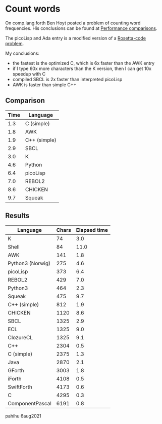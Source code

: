 Count words
===========

On comp.lang.forth Ben Hoyt posted a problem of counting word frequencies.
His conclusions can be found at [Performance comparisons](https://benhoyt.com/writings/count-words).

The picoLisp and Ada entry is a modified version of a [Rosetta-code problem](http://rosettacode.org/wiki/Word_frequency).

My conclusions:

* the fastest is the optimized C, which is 6x faster than the AWK entry
* if I type 60x more characters than the K version, then I can get 10x 
  speedup with C
* compiled SBCL is 2x faster than interpreted picoLisp
* AWK is faster than simple C++


## Comparison

| Time  | Language |
| ----- | -------- |
|  1.3  | C (simple)   |
|  1.8  | AWK      |
|  1.9  | C++ (simple) |
|  2.9  | SBCL	   |
|  3.0  | K        |
|  4.6  | Python   |
|  6.4  | picoLisp |
|  7.0  | REBOL2   |
|  8.6  | CHICKEN  |
|  9.7  | Squeak   |


## Results

| Language   | Chars | Elapsed time |
| ---------- | ----- | ------------ |
| K          |    74 |         3.0  |
| Shell      |    84 |        11.0  |
| AWK        |   141 |         1.8  |
| Python3 (Norwig) | 275 |     4.6  |
| picoLisp   |   373 |         6.4  |
| REBOL2     |   429 |         7.0  |
| Python3    |   464 |         2.3  |
| Squeak     |   475 |         9.7  |
| C++ (simple) | 812 |	       1.9  |
| CHICKEN    |  1120 |         8.6  |
| SBCL       |  1325 |         2.9  |
| ECL        |  1325 |         9.0  |
| ClozureCL  |  1325 |         9.1  |
| C++        |  2304 |         0.5  |
| C (simple) |  2375 |         1.3  |
| Java       |  2870 |         2.1  |
| GForth     |  3003 |         1.8  |
| iForth     |  4108 |         0.5  |
| SwiftForth |  4173 |         0.6  |
| C          |  4295 |         0.3  |
| ComponentPascal |  6191 |    0.8  |


pahihu 6aug2021
